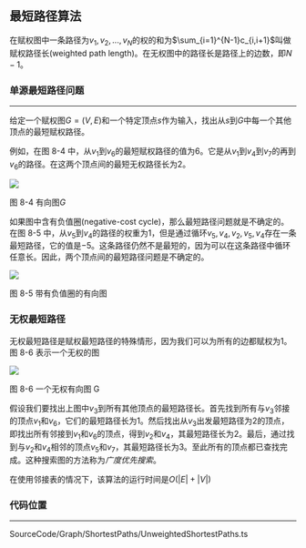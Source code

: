 <!-- @format -->

## 最短路径算法

在赋权图中一条路径为$v_1,v_2,...,v_N$的权的和为$\sum_{i=1}^{N-1}c_{i,i+1}$叫做赋权路径长(weighted path length)。在无权图中的路径长是路径上的边数，即$N-1$。

### 单源最短路径问题

---

给定一个赋权图$G=(V,E)$和一个特定顶点$s$作为输入，找出从$s$到$G$中每一个其他顶点的最短赋权路径。

例如，在图 8-4 中，从$v_1$到$v_6$的最短赋权路径的值为$6$。它是从$v_1$到$v_4$到$v_7$的再到$v_6$的路径。在这两个顶点间的最短无权路径长为$2$。

<image  src="../../../../Assets/Images/ch8/8-4.png"/>

图 8-4 有向图$G$

如果图中含有负值圈(negative-cost cycle)，那么最短路径问题就是不确定的。在图 8-5 中，从$v_5$到$v_4$的路径的权重为$1$，但是通过循环$v_5,v_4,v_2,v_5,v_4$存在一条最短路径，它的值是$-5$。这条路径仍然不是最短的，因为可以在这条路径中循环任意长。因此，两个顶点间的最短路径问题是不确定的。

<image  src="../../../../Assets/Images/ch8/8-5.png"/>

图 8-5 带有负值圈的有向图

### 无权最短路径

无权最短路径是赋权最短路径的特殊情形，因为我们可以为所有的边都赋权为$1$。 图 8-6 表示一个无权的图

<image src="../../../../Assets/Images/ch8/8-6.png">

图 8-6 一个无权有向图 G

假设我们要找出上图中$v_3$到所有其他顶点的最短路径长。首先找到所有与$v_3$邻接的顶点$v_1$和$v_6$，它们的最短路径长为$1$。然后找出从$v_3$出发最短路径为$2$的顶点，即找出所有邻接到$v_1$和$v_6$的顶点，得到$v_2$和$v_4$，其最短路径长为$2$。最后，通过找到与$v_2$和$v_4$相邻的顶点$v_5$和$v_7$，其最短路径长为$3$。至此所有的顶点都已查找完成。这种搜索图的方法称为*广度优先搜索*。

在使用邻接表的情况下，该算法的运行时间是$O(|E|+|V|)$

### 代码位置

---

SourceCode/Graph/ShortestPaths/UnweightedShortestPaths.ts

